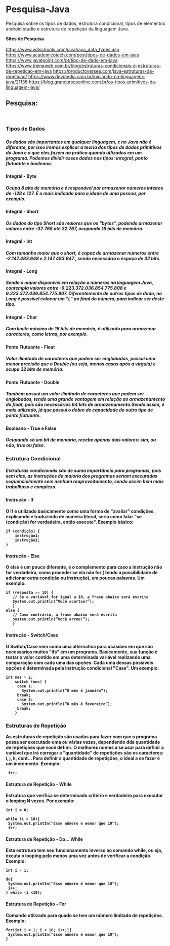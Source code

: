 # Pesquisa-Java
Pesquisa sobre os tipos de dados, estrutura condicional, tipos de elementos android studio e estrutura de repetição da linguagem Java.

<b>Sites de Pesquisa</b>
<br>
<br>
https://www.w3schools.com/java/java_data_types.asp
https://www.academicotech.com/post/tipos-de-dados-em-java
https://www.javatpoint.com/pt/tipo-de-dado-em-java
https://www.treinaweb.com.br/blog/estruturas-condicionais-e-estruturas-de-repeticao-em-java
https://productoversee.com/java-estruturas-de-repeticao/
https://www.devmedia.com.br/iniciando-na-linguagem-java/21136
https://blog.grancursosonline.com.br/os-tipos-primitivos-da-linguagem-java/

<h2><b> Pesquisa: </b></h2>
<br>
<h3><b> Tipos de Dados </b><h3>
 
 <h5>Os dados são importantes em qualquer linguagem, e no Java não é diferente, por isso iremos explicar a teoria dos tipos de dados primitivos do Java e o que eles fazem na prática quando utlizados em um programa. Podemos dividir esses dados nos tipos: integral, ponto flutuante e booleano.</h5>
 
 <h4> Integral - Byte</h4>
  <h5><b>Ocupa 8 bits de memória e é responável por armazenar números inteiros de -128 e 127. É o mais indicado para a idade de uma pessoa, por exemplo.</b></h5>
 
 <h4> Integral - Short</h4>
  <h5><b>Os dados do tipo Short são maiores que os "bytes", podendo armazenar valores entre -32.768 até 32.767, ocupando 16 bits de memória.</b></h5>
 
 <h4> Integral - Int</h4>
  <h5><b>Com tamanho maior que o short, é capaz de armazenar números entre -2.147.483.648 e 2.147.483.647., sendo necessário o espaço de 32 bits.</b></h5>
 
 <h4> Integral - Long</h4>
  <h5><b>Sendo o maior disponível em relação a números na linguagem Java, contempla valores entre -9.223.372.036.854.775.808 e 9.223.372.036.854.775.807. Diferentemente de outros tipos de dado, no Long é possível colocar um "L" ao final do número, para indicar ser deste tipo.</b></h5>
 
 <h4> Integral - Char</h4>
  <h5><b>Com limite máximo de 16 bits de memória, é utilizado para armazenar caracteres, como letras, por exemplo. </b></h5>
 
 <h4> Ponto Flutuante - Float</h4>
  <h5><b>Valor ilimitado de caracteres que podem ser englobados, possui uma menor precisão que o Double (ou seja, menos casas após a vírgula) e ocupa 32 bits de memória.</b></h5>
 
 <h4> Ponto Flutuante - Double</h4>
  <h5>Também possui um valor ilimitado de caracteres que podem ser englobados, tendo uma grande vantagem em relação ao armazenamento do float, pois são necessários 64 bits de armazenamento.Sendo assim, é mais utilizado, já que possui o dobro de capacidade do outro tipo de ponto flutuante.<b>
</b></h5>
 
 <h4> Booleano - True e False</h4>
  <h5><b> Ocupando só um bit de memória, recebe apenas dois valores: sim, ou não, true ou false.</b></h5>
 
<h3><b> Estrutura Condicional </b></h3>

 <h5><b>Estruturas condicionais são de suma importância para programas, pois sem elas, as instruções da maioria dos programas seriam executadas sequencialmente sem nenhum reaproveitamento, sendo assim bem mais trabalhoso e complexo.</b></h5>
  
  
<h4> Instrução - If <h4>

  O If é utilizado basicamente como uma forma de "avaliar" condições, explicando e traduzindo de maneira literal, seria como falar "se (condição) for verdadeira, então execute". Exemplo básico:
  
  ```
  if (condição) {
      instrução1;
      instrução2;
  }
  ```
  
<h4> Instrução - Else </h4>
  
  <b>O else é um pouco diferente, é o complemento para caso a instrução não for verdadeira, como proceder se
   ela não for ( tendo a possibilidade de adicionar outra condição ou instrução), em poucas palavras. Um exemplo:
  
  ```
  if (resposta == 10) {
     // Se a variável for igual a 10, a frase abaixo será escrita
     System.out.println(“Você acertou!”);
     } 
  else {
     // Caso contrário, a frase abaixo será escrita
     System.out.println(“Você errou!”);
     }
  ```
  </b>

<h4> Instrução - Switch/Case </h4>

  <b>O Switch/Case vem como uma alternativa para ocasiões em que são necessários muitos "Ifs" em um programa. Basicamente, sua função é testar o valor contido em uma determinada variável realizando uma comparação com cada uma das opções. Cada uma dessas possíveis opções é determinada pela instrução condicional "Case". Um exemplo:
  
  ```
  int mes = 2;
      switch (mes) {
       case 1:
         System.out.println(“O mês é janeiro”);
       break;
       case 2:
         System.out.println(“O mês é fevereiro”);
       break;
      }
  ```
  </b>
 
 <h3><b> Estruturas de Repetição </b></h3>
  
 <b> As estruturas de repetição são usadas para fazer com que o programa possa ser executado uma ou várias vezes, dependendo dda quantidade de repetições que você definir. O melhores nomes a se usar para definir a variável que irá carregar a "quantidade" de repetições são os caracteres: i, j, k, cont...
  Para definir a quantidade de repetições, o ideal a se fazer é um incremento. Exemplo:
  
 ```
  i++;
 ```
  </b>
 
 <h4><b> Estrutura de Repetição - While </b></h4>
 
  <b>Estrutura que verifica se determinado critério e verdadeiro para executar o looping N vezes. Por exemplo:
   
  ```
  int i = 0;
   
  while (i < 10){
   System.out.printIn("Esse número é menor que 10");    
   i++;
  ```
 </b>

 <h4><b> Estrutura de Repetição - Do... While </b></h4> 
  
 <b> Esta estrutura tem seu funcionamento inverso ao comando while, ou eja, excuta o looping pelo menos uma vez antes de verificar a condição. Exemplo:
 
  ```
  int i = 1;
  
  do{
   System.out.printIn("Esse número é menor que 10");
   i++;
  } while (i <10);
  ```
 </b>
  
  <h4><b> Estrutura de Repetição - For </b></h4> 
  
  <b> Comando utilizado para quado se tem um número limitado de repetições. Exemplo:
   
   ```
   for(int i = 1; i < 10; i++;){
    System.out.printIn("Esse número é menor que 10");
   }
   ```
